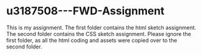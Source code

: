 # u3187508---FWD-Assignment
This is my assignment. The first folder contains the html sketch assignment.
The second folder contains the CSS sketch assignment. Please ignore the first folder, as all the html coding and assets were copied over to the second folder.
